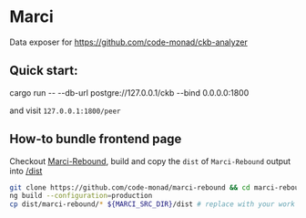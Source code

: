 # Marci
Data exposer for https://github.com/code-monad/ckb-analyzer

## Quick start:

cargo run -- --db-url postgre://127.0.0.1/ckb --bind 0.0.0.0:1800

and visit `127.0.0.1:1800/peer`

## How-to bundle frontend page

Checkout [Marci-Rebound](https://github.com/code-monad/marci-rebound), build and copy the `dist` of `Marci-Rebound` output into [/dist](./dist)

```bash
git clone https://github.com/code-monad/marci-rebound && cd marci-rebound
ng build --configuration=production
cp dist/marci-rebound/* ${MARCI_SRC_DIR}/dist # replace with your work dir
```
